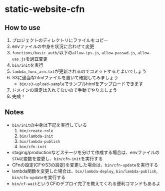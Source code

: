 # static-website-cfn

## How to use

1. プロジェクトのディレクトリにファイルをコピー
1. envファイルの中身を状況に合わせて変更
1. `functions/basic_auth/`以下の`allow-ips.js`, `allow-passwd.js`, `allow-uas.js`を適宜変更
1. `bin/init`を実行
1. `lambda_func_arn.txt`が更新されるのでコミットするとよいでしょう
1. S3に適当なhtmlファイルを置いて確認してみましょう
    * `bin/s3-upload-sample`でサンプルhtmlをアップロードできます
1. ドメインの設定は入れてないので手動でやりましょう
1. 完成！

## Notes

* `bin/init`の中身は下記を実行している
    1. `bin/create-role`
    1. `bin/lambda-init`
    1. `bin/lambda-publish`
    1. `bin/cfn-init`
* staging/productionなどステージを分けて作成する場合は、envファイルの`STAGE`変数を変更し、`bin/cfn-init`を実行する
* CFnの設定(CFやS3の設定)を変更した場合は、`bin/cfn-update`を実行する
* lambda関数を変更した場合は、`bin/lambda-deploy`, `bin/lambda-publish`, `bin/cfn-update`を実行する
* `bin/cf-wait`というCFのデプロイ完了を教えてくれる便利コマンドもあるよ
